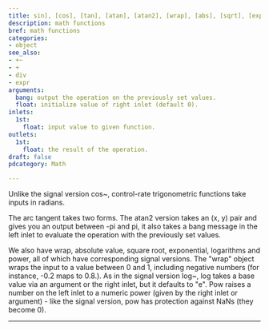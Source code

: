 ```yaml
---
title: sin], [cos], [tan], [atan], [atan2], [wrap], [abs], [sqrt], [exp], [log], [pow
description: math functions
bref: math functions
categories:
- object
see_also:
- +~
- +
- div
- expr
arguments:
  bang: output the operation on the previously set values.
  float: initialize value of right inlet (default 0).
inlets:
  1st:
    float: input value to given function.
outlets:
  1st:
    float: the result of the operation.
draft: false
pdcategory: Math

---
```

Unlike the signal version cos~, control-rate trigonometric functions take inputs in radians.

The arc tangent takes two forms. The atan2 version takes an (x, y) pair and gives you an output between -pi and pi, it also takes a bang message in the left inlet to evaluate the operation with the previously set values.

We also have wrap, absolute value, square root, exponential, logarithms and power, all of which have corresponding signal versions. The "wrap" object wraps the input to a value between 0 and 1, including negative numbers (for instance, -0.2 maps to 0.8.). As in the signal version log~, log takes a base value via an argument or the right inlet, but it defaults to "e". Pow raises a number on the left inlet to a numeric power (given by the right inlet or argument) - like the signal version, pow has protection against NaNs (they become 0).




------------------------
